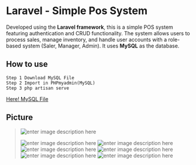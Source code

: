 # Laravel - Simple Pos System

Developed using the ****Laravel**  framework**, this is a simple POS system featuring authentication and CRUD functionality. The system allows users to process sales, manage inventory, and handle user accounts with a role-based system (Saler, Manager, Admin). It uses **MySQL** as the database.

## How to use

    Step 1 Download MySQL File
    Step 2 Import in PHPmyadmin(MySQL)
    Step 3 php artisan serve

   [Here! MySQL File](https://drive.google.com/drive/folders/18IRrksXRQk0_aQP7C-YfoNEBP49Er8dX?usp=sharing)
 

## Picture



> ![enter image description
> here](https://lh3.googleusercontent.com/pw/AP1GczNuLLKy_3-wZ3uMRcoFSIHAxslDqdHhhNV_AcQGV3hb8ZudXDq8ym4f_23HYzLjYy_5KGrUrHkVDycre71rGLYqi4HW1BGX1chQIqzItYithEYOSOQdQq3p5e_Fw3gez9juNijNH511g7pXO6J1Jgs=w1528-h913-s-no-gm?authuser=0)
> 
>    ![enter image description
> here](https://lh3.googleusercontent.com/pw/AP1GczMjjR3lJpvQmq5FQJ7ngqgvE-rwpySrKckFAUK_Zppzm4WLpgrg-cUghyICtifQU2piYi7yteaO5rmeoFeDD7O-_nnKW9BK0-3P4mYqNtGqFO20wPRfHAEGZHjrdoWyBpH-IQOU_CXNJqoV-A4eadE=w1528-h913-s-no-gm?authuser=0)
>      ![enter image description here](https://lh3.googleusercontent.com/pw/AP1GczO0T4bnSmlBLxQOcoOIRqP-wi6BM0YCE0hyxR0S5TbEsAu9nXLFC5KWvLI8aaRExJpjQZcrD7AvDEmMny6gBpMfOBYyBSCv-Hn6fm-cnpRnwIVmP1lKX3UUxSdhmC9MoFjdHwyT13lzVvM8bH7nFhY=w1920-h912-s-no-gm?authuser=0)
> ![enter image description
> here](https://lh3.googleusercontent.com/pw/AP1GczN1gReJC78bDFPcsR-n5KhLwZkqqSDRPPW-uo8oSjmi3v6na-C20rmaq_hyAW9-IUpRJhCBTAq3cFhqjFLQIFnCKj06zJ3we7FYsCZ8ZOFtFA-uV5aYRVZDX9-pYuiI68QZ6_YsJsYojG7hugOublE=w1920-h912-s-no-gm?authuser=0)
> ![enter image description
> here](https://lh3.googleusercontent.com/pw/AP1GczPn2cvrcVx8ZCS4268CCF7-9W6J6gcy7A1dMdaJGKY7JOR5aXwcmhfclabQ2Vx-EVjTaNEgxP_49l3vmTjilavRb3NedcBWwTqbC71T3OlkcjEUoA5OISo978rqVJqoSP0XYpQZkXZLNgdvFwkILi0=w1920-h912-s-no-gm?authuser=0)
> ![enter image description
> here](https://lh3.googleusercontent.com/pw/AP1GczPRl8IdnSnPimuCKW0d1XntdJw1VmYMcScLbcAlG-cC1Ck2u422C2jfTCYuLb52JYzu5AKtYfwswVEZZbz3jwX_K2bpxcy9HAVS2dRfkRiCzXVHA3RBOnVXMcKOnNklc7cP7endB2oqFz6THHqPdS8=w1920-h912-s-no-gm?authuser=0)
> ![enter image description
> here](https://lh3.googleusercontent.com/pw/AP1GczPbxaHD7IIhvTw_abYJ_fddfz05Mkheg0_XwRfSWYR4hzB4mxQu70VhCsuki-nblF4lxXDW9OJj6HR34yfqimlyERX1HsQLl1LZM0ZnIimO-uKbErjnCBfj1Z3oj2ktDvz9crAhwsNhcxOhxpOk9Jc=w1897-h907-s-no-gm?authuser=0)
